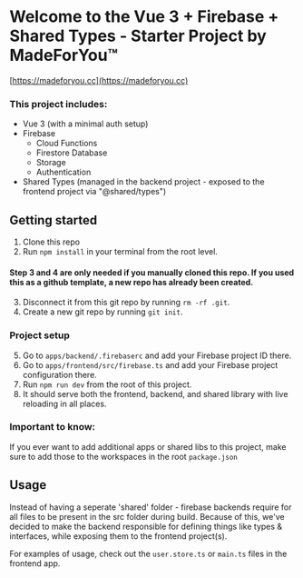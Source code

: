 # Welcome to the Vue 3 + Firebase + Shared Types - Starter Project by MadeForYou™

[https://madeforyou.cc](https://madeforyou.cc)

### This project includes:

- Vue 3 (with a minimal auth setup)
- Firebase
  - Cloud Functions
  - Firestore Database
  - Storage
  - Authentication
- Shared Types (managed in the backend project - exposed to the frontend project via "@shared/types")

## Getting started

1. Clone this repo
2. Run `npm install` in your terminal from the root level.

#### Step 3 and 4 are only needed if you manually cloned this repo. If you used this as a github template, a new repo has already been created.

3. Disconnect it from this git repo by running `rm -rf .git`.
4. Create a new git repo by running `git init`.

### Project setup

5. Go to `apps/backend/.firebaserc` and add your Firebase project ID there.
6. Go to `apps/frontend/src/firebase.ts` and add your Firebase project configuration there.
7. Run `npm run dev` from the root of this project.
8. It should serve both the frontend, backend, and shared library with live reloading in all places.

### Important to know:

If you ever want to add additional apps or shared libs to this project, make sure to add those to the workspaces in the root `package.json`

## Usage

Instead of having a seperate 'shared' folder - firebase backends require for all files to be present in the src folder during build.
Because of this, we've decided to make the backend responsible for defining things like types & interfaces, while exposing them to the frontend project(s).

For examples of usage, check out the `user.store.ts` or `main.ts` files in the frontend app.
